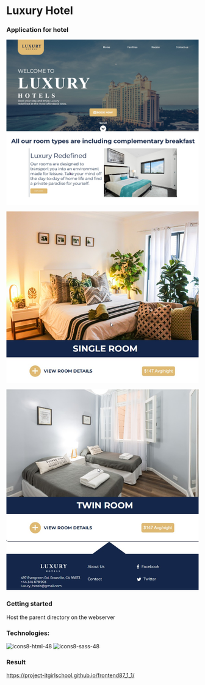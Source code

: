 <h1>Luxury Hotel</h1> 
<h3>Application for hotel</h3>

![Screenshoot](https://github.com/JuliaAris/Luxury-Hotel/blob/4c4d7935be6ebdc88346918f28e32eb7ba0df0ff/first_screen.jpg)
![Screenshoot](https://github.com/JuliaAris/Luxury-Hotel/blob/af74591e78f04437196c1aa8e569095a49695397/second_screen.jpg)
<p align="center">
  <img src="https://github.com/JuliaAris/Luxury-Hotel/blob/f345b1006591ee909c0ae33295b2de1bd4b27e96/third_screen.jpg">
</p>

<p align="center">
  <img src="https://github.com/JuliaAris/Luxury-Hotel/blob/747ab0220795174e55e1cede72935e8180079060/fourth_screen.jpg">
</p>

<h3>Getting started</h3>
Host the parent directory on the webserver
<h3>Technologies:</h3>

![icons8-html-48](https://github.com/user-attachments/assets/0895cf0e-aea9-4816-8464-e186cf9b6957) 
![icons8-sass-48](https://github.com/user-attachments/assets/23b87255-853a-478e-9896-e45e3cd202d1)

<h3>Result</h3>

https://project-itgirlschool.github.io/frontend87_1_1/
